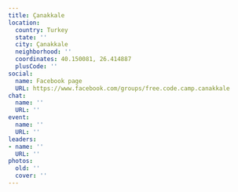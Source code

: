 ```yaml
---
title: Çanakkale
location:
  country: Turkey
  state: ''
  city: Çanakkale
  neighborhood: ''
  coordinates: 40.150081, 26.414887
  plusCode: ''
social:
  name: Facebook page
  URL: https://www.facebook.com/groups/free.code.camp.canakkale
chat:
  name: ''
  URL: ''
event:
  name: ''
  URL: ''
leaders:
- name: ''
  URL: ''
photos:
  old: ''
  cover: ''
---
```

